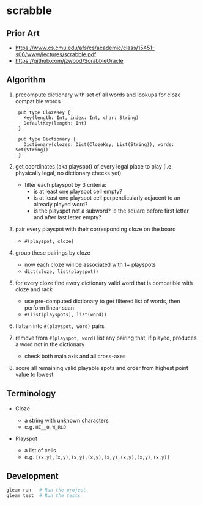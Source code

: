 # scrabble

## Prior Art

- https://www.cs.cmu.edu/afs/cs/academic/class/15451-s06/www/lectures/scrabble.pdf
- https://github.com/jzwood/ScrabbleOracle

## Algorithm

1. precompute dictionary with set of all words and lookups for cloze compatible
   words

        pub type ClozeKey {
          Key(length: Int, index: Int, char: String)
          DefaultKey(length: Int)
        }

        pub type Dictionary {
          Dictionary(clozes: Dict(ClozeKey, List(String)), words: Set(String))
        }

2. get coordinates (aka playspot) of every legal place to play (i.e. physically
   legal, no dictionary checks yet)
   - filter each playspot by 3 criteria:
     - is at least one playspot cell empty?
     - is at least one playspot cell perpendicularly adjacent to an already
       played word?
     - is the playspot not a subword? ie the square before first letter and
       after last letter empty?
3. pair every playspot with their corresponding cloze on the board
   - `#(playspot, cloze)`
4. group these pairings by cloze
   - now each cloze will be associated with 1+ playspots
   - `dict(cloze, list(playspot))`
5. for every cloze find every dictionary valid word that is compatible with
   cloze and rack
   - use pre-computed dictionary to get filtered list of words, then perform
     linear scan
   - `#(list(playspots), list(word))`
6. flatten into `#(playspot, word)` pairs
7. remove from `#(playspot, word)` list any pairing that, if played, produces a
   word not in the dictionary
   - check both main axis and all cross-axes
8. score all remaining valid playable spots and order from highest point value
   to lowest

## Terminology

- Cloze
  - a string with unknown characters
  - e.g. `HE__O`, `W_RLD`

- Playspot
  - a list of cells
  - e.g. `[(x,y),(x,y),(x,y),(x,y),(x,y),(x,y),(x,y),(x,y)]`

## Development

```sh
gleam run   # Run the project
gleam test  # Run the tests
```
